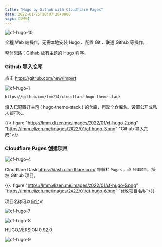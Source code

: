 ```yaml
---
title: "Hugo by Github with Cloudflare Pages"
date: 2022-01-25T10:07:28+0800
tags: [折腾]
---
```


![cf-hugo-10](https://lmm.elizen.me/images/2022/01/cf-hugo-10.png)

全程 Web 端操作，无需本地安装 Hugo 、配置 Git 、联通 Github 等操作。

整体思路：Github 放有主题的 Hugo 程序、

### Github 导入仓库

点击 <https://github.com/new/import>

![cf-hugo-1](https://lmm.elizen.me/images/2022/01/cf-hugo-1.png)

```html
https://github.com/lmm214/cloudflare-hugo-theme-stack
```

填入已配置好主题 ( hugo-theme-stack ) 的仓库，再取个仓库名。设置公开或私人都可以。

{{< figure "https://lmm.elizen.me/images/2022/01/cf-hugo-2.png" "https://lmm.elizen.me/images/2022/01/cf-hugo-3.png" "Github 导入完成">}}

### Cloudflare Pages 创建项目

![cf-hugo-4](https://lmm.elizen.me/images/2022/01/cf-hugo-4.png)

Cloudflare Dash <https://dash.cloudflare.com/> 导航栏 `Pages` ，点 `创建项目`，授权 Github 项目。

{{< figure "https://lmm.elizen.me/images/2022/01/cf-hugo-5.png" "https://lmm.elizen.me/images/2022/01/cf-hugo-6.png" "修改项目名称">}}

项目名称可以自定义

![cf-hugo-7](https://lmm.elizen.me/images/2022/01/cf-hugo-7.png)

![cf-hugo-8](https://lmm.elizen.me/images/2022/01/cf-hugo-8.png)

HUGO_VERSION 0.92.0

![cf-hugo-9](https://lmm.elizen.me/images/2022/01/cf-hugo-9.png)


